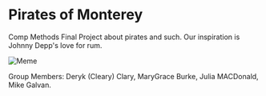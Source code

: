 # Pirates of Monterey
Comp Methods Final Project about pirates and such. Our inspiration is Johnny Depp's love for rum.

![Meme](https://img.wattpad.com/b4a0bdbcf9d07dc115cc93ca6c73f90a49140f98/68747470733a2f2f73332e616d617a6f6e6177732e636f6d2f776174747061642d6d656469612d736572766963652f53746f7279496d6167652f726f4e32796568774e30696a68673d3d2d3735393838303732372e313562323664636232353231616566613736343030393031343830392e6a7067?s=fit&w=720&h=720)

Group Members: Deryk (Cleary) Clary, MaryGrace Burke, Julia MACDonald, Mike Galvan.
